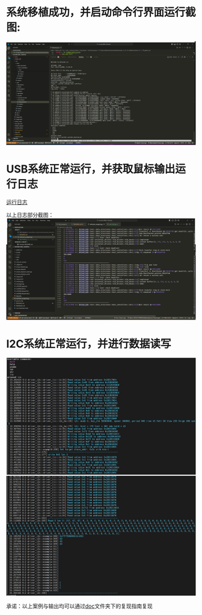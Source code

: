 # 系统移植成功，并启动命令行界面运行截图:
![运行截图](./doc/figures/arceos_cli.png)


# USB系统正常运行，并获取鼠标输出运行日志
[运行日志](./doc/resources/res/usb-hid.log)

以上日志部分截图：
![usb-hid](./doc/resources/res/usb-hid.png)

# I2C系统正常运行，并进行数据读写
![i2c_1](./doc/resources/i2c/i2c_1.png)
![i2c_2](./doc/resources/i2c/i2c_2.png)

承诺：以上案例与输出均可以通过[doc](./doc/)文件夹下的复现指南复现